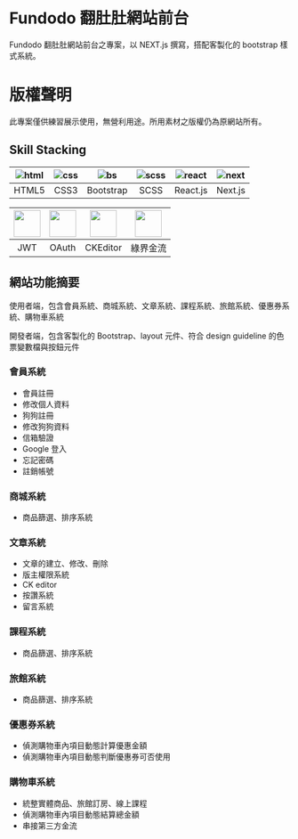 # Fundodo 翻肚肚網站前台

Fundodo 翻肚肚網站前台之專案，以 NEXT.js 撰寫，搭配客製化的 bootstrap 樣式系統。

<i class="fas fa-cog"></i>

# 版權聲明

此專案僅供練習展示使用，無營利用途。所用素材之版權仍為原網站所有。

## Skill Stacking

| ![html] | ![css] |   ![bs]   | ![scss] | ![react] | <div style="border-radius: 50%; display: grid; place-items: center; background-color: #FFF">![next]</div> |
| :-----: | :----: | :-------: | :-----: | :------: | :-------------------------------------------------------------------------------------------------------: |
|  HTML5  |  CSS3  | Bootstrap |  SCSS   | React.js |                                                  Next.js                                                  |

| <img width="48" height="48" src="https://cdn.worldvectorlogo.com/logos/jwt-3.svg"> | <img width="48" height="48" src="https://cdn.worldvectorlogo.com/logos/google-g-2015.svg"> | <img width="48" height="48" src="https://cdn.worldvectorlogo.com/logos/ckeditor-2.svg"> | <img width="48" height="48" src="https://encrypted-tbn0.gstatic.com/images?q=tbn:ANd9GcRrv5Ohho5y-QLW57vn-x_6FERRWz2lo7b6bg&s"> |
| :--------------------------------------------------------------------------------: | :----------------------------------------------------------------------------------------: | :-------------------------------------------------------------------------------------: | :-----------------------------------------------------------------------------------------------------------------------------: |
|                                        JWT                                         |                                           OAuth                                            |                                        CKEditor                                         |                                                            綠界金流                                                             |

[html]: https://cdn.worldvectorlogo.com/logos/html-1.svg
[css]: https://worldvectorlogo.com/logos/css-3.svg
[bs]: https://cdn.worldvectorlogo.com/logos/bootstrap-5-1.svg
[scss]: https://worldvectorlogo.com/logos/sass-1.svg
[react]: https://cdn.worldvectorlogo.com/logos/react-2.svg
[next]: https://cdn.worldvectorlogo.com/logos/next-js.svg
[jwt]: https://cdn.worldvectorlogo.com/logos/jwt-3.svg
[google]: https://cdn.worldvectorlogo.com/logos/google-g-2015.svg
[ck]: https://cdn.worldvectorlogo.com/logos/ckeditor-2.svg
[ecpay]: https://encrypted-tbn0.gstatic.com/images?q=tbn:ANd9GcRrv5Ohho5y-QLW57vn-x_6FERRWz2lo7b6bg&s

## 網站功能摘要

使用者端，包含會員系統、商城系統、文章系統、課程系統、旅館系統、優惠券系統、購物車系統

開發者端，包含客製化的 Bootstrap、layout 元件、符合 design guideline 的色票變數檔與按鈕元件

### 會員系統

- 會員註冊
- 修改個人資料
- 狗狗註冊
- 修改狗狗資料
- 信箱驗證
- Google 登入
- 忘記密碼
- 註銷帳號

### 商城系統

- 商品篩選、排序系統

### 文章系統

- 文章的建立、修改、刪除
- 版主權限系統
- CK editor
- 按讚系統
- 留言系統

### 課程系統

- 商品篩選、排序系統

### 旅館系統

- 商品篩選、排序系統

### 優惠券系統

- 偵測購物車內項目動態計算優惠金額
- 偵測購物車內項目動態判斷優惠券可否使用

### 購物車系統

- 統整實體商品、旅館訂房、線上課程
- 偵測購物車內項目動態結算總金額
- 串接第三方金流
